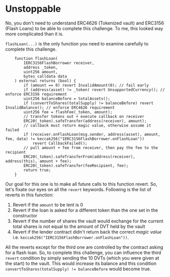 # Unstoppable

No, you don't need to understand ERC4626 (Tokenized vault) and ERC3156 (Flash Loans) to be able to complete this challenge. To me, this looked way more complicated than it is.

`flashLoan(...)` is the only function you need to examine carefully to complete this challenge.

```Solidity
    function flashLoan(
        IERC3156FlashBorrower receiver,
        address _token,
        uint256 amount,
        bytes calldata data
    ) external returns (bool) {
        if (amount == 0) revert InvalidAmount(0); // fail early
        if (address(asset) != _token) revert UnsupportedCurrency(); // enforce ERC3156 requirement
        uint256 balanceBefore = totalAssets();
        if (convertToShares(totalSupply) != balanceBefore) revert InvalidBalance(); // enforce ERC4626 requirement
        uint256 fee = flashFee(_token, amount);
        // transfer tokens out + execute callback on receiver
        ERC20(_token).safeTransfer(address(receiver), amount);
        // callback must return magic value, otherwise assume it failed
        if (receiver.onFlashLoan(msg.sender, address(asset), amount, fee, data) != keccak256("IERC3156FlashBorrower.onFlashLoan"))
            revert CallbackFailed();
        // pull amount + fee from receiver, then pay the fee to the recipient
        ERC20(_token).safeTransferFrom(address(receiver), address(this), amount + fee);
        ERC20(_token).safeTransfer(feeRecipient, fee);
        return true;
    }
```

Our goal for this one is to make all future calls to this function revert. So, let's fixate our eyes on all the `revert` keywords. Following is the list of reverts in this function:

1. Revert if the `amount` to be lent is 0
2. Revert if the loan is asked for a different token than the one set in the constructor
3. Revert if the number of shares the vault would exchange for the current total shares is not equal to the amount of DVT held by the vault
4. Revert if the lender contract didn't return back the correct *magic value* i.e. `keccak256("IERC3156FlashBorrower.onFlashLoan"))`.

All the reverts except for the third one are controlled by the contract asking for a flash loan. So, to complete this challenge, you can influence the third `revert` condition by simply sending the 10 DVTs (which you were given at the start) to the vault. This would increase its balance and this condition `convertToShares(totalSupply) != balanceBefore` would become true.
